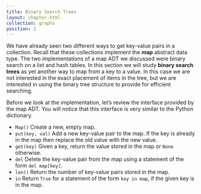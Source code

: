 ```yaml
---
title: Binary Search Trees
layout: chapter.html
collection: graphs
position: 1
---
```


We have already seen two different ways to get key-value pairs in a
collection. Recall that these collections implement the **map** abstract
data type. The two implementations of a map ADT we discussed were binary
search on a list and hash tables. In this section we will study **binary
search trees** as yet another way to map from a key to a value. In this
case we are not interested in the exact placement of items in the tree,
but we are interested in using the binary tree structure to provide for
efficient searching.

Before we look at the implementation, let’s review the interface
provided by the map ADT. You will notice that this interface is very
similar to the Python dictionary.

-   `Map()` Create a new, empty map.
-   `put(key, val)` Add a new key-value pair to the map. If the key is
    already in the map then replace the old value with the new value.
-   `get(key)` Given a key, return the value stored in the map or
    `None` otherwise.
-   `del` Delete the key-value pair from the map using a statement of
    the form `del map[key]`.
-   `len()` Return the number of key-value pairs stored in the map.
-   `in` Return `True` for a statement of the form `key in map`, if the
    given key is in the map.

